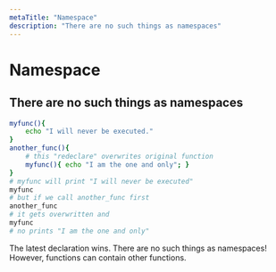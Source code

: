 ```yaml
---
metaTitle: "Namespace"
description: "There are no such things as namespaces"
---
```


# Namespace



## There are no such things as namespaces


```bash
myfunc(){
    echo "I will never be executed."
}
another_func(){
    # this "redeclare" overwrites original function
    myfunc(){ echo "I am the one and only"; }
}
# myfunc will print "I will never be executed"
myfunc
# but if we call another_func first
another_func
# it gets overwritten and
myfunc
# no prints "I am the one and only"

```

The latest declaration wins. There are no such things as namespaces!
However, functions can contain other functions.

